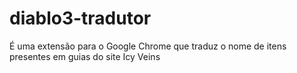 # diablo3-tradutor
É uma extensão para o Google Chrome que traduz o nome de itens presentes em guias do site Icy Veins
